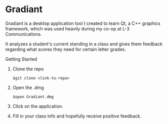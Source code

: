 # Gradiant
Gradiant is a desktop application tool I created to learn Qt, a C++ graphics framework, which was used heavily during my co-op at L-3 Communications.

It analyzes a student's current standing in a class and gives them feedback regarding what scores they need for certain letter grades.

Getting Started
1. Clone the repo
  
    `$git clone <link-to-repo>`

2. Open the .dmg
  
    `$open Gradiant.dmg`

3. Click on the application.

4. Fill in your class info and hopefully receive positive feedback.
